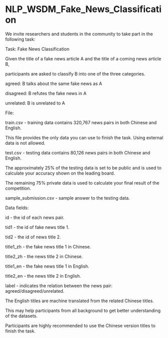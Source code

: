 # NLP_WSDM_Fake_News_Classification
We invite researchers and students in the community to take part in the following task: 

Task: Fake News Classification  

Given the title of a fake news article A and the title of a coming news article B, 

participants are asked to classify B into one of the three categories.  


agreed: B talks about the same fake news as A 

disagreed: B refutes the fake news in A 

unrelated: B is unrelated to A  




File: 

train.csv - training data contains 320,767 news pairs in both Chinese and English. 

This file provides the only data you can use to finish the task. Using external data is not allowed. 

test.csv - testing data contains 80,126 news pairs in both Chinese and English. 

The approximately 25% of the testing data is set to be public and is used to calculate your accuracy shown on the leading board. 

The remaining 75% private data is used to calculate your final result of the competition. 


sample_submission.csv - sample answer to the testing data.  




Data fields: 

id - the id of each news pair. 

tid1 - the id of fake news title 1. 

tid2 - the id of news title 2. 

title1_zh - the fake news title 1 in Chinese. 

title2_zh - the news title 2 in Chinese. 

title1_en - the fake news title 1 in English. 

title2_en - the news title 2 in English. 

label - indicates the relation between the news pair: agreed/disagreed/unrelated.  




The English titles are machine translated from the related Chinese titles. 

This may help participants from all background to get better understanding of the datasets. 

Participants are highly recommended to use the Chinese version titles to finish the task.
